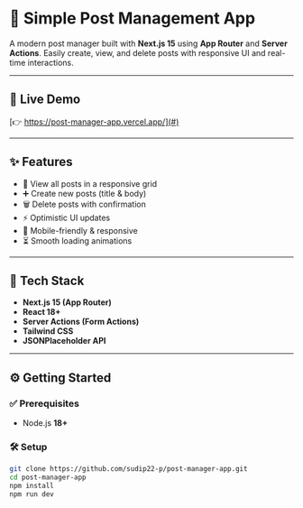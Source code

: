 # 📝 Simple Post Management App

A modern post manager built with **Next.js 15** using **App Router** and **Server Actions**. Easily create, view, and delete posts with responsive UI and real-time interactions.

---

## 🔗 Live Demo

[👉 https://post-manager-app.vercel.app/](#)

---

## ✨ Features

- 📄 View all posts in a responsive grid
- ➕ Create new posts (title & body)
- 🗑️ Delete posts with confirmation
- ⚡ Optimistic UI updates
- 📱 Mobile-friendly & responsive
- ⏳ Smooth loading animations

---

## 🧰 Tech Stack

- **Next.js 15 (App Router)**
- **React 18+**
- **Server Actions (Form Actions)**
- **Tailwind CSS**
- **JSONPlaceholder API**

---

## ⚙️ Getting Started

### ✅ Prerequisites

- Node.js **18+**

### 🛠️ Setup

```bash
git clone https://github.com/sudip22-p/post-manager-app.git
cd post-manager-app
npm install
npm run dev

```
